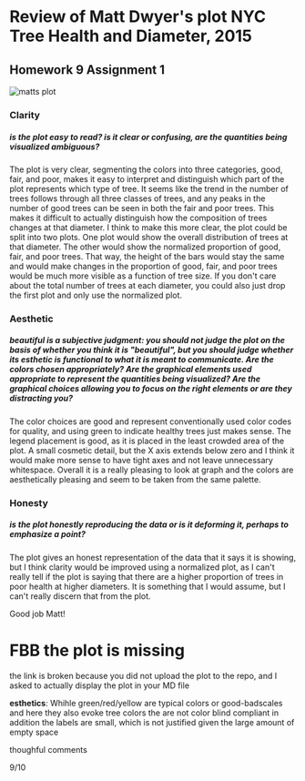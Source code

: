 # Review of Matt Dwyer's plot **NYC Tree Health and Diameter, 2015**
## Homework 9 Assignment 1

![matts plot](Tree_plot.png)

### Clarity
##### is the plot easy to read? is it clear or confusing, are the quantities being visualized ambiguous? 

The plot is very clear, segmenting the colors into three categories, good, fair, and poor, makes it easy to interpret and distinguish which part of the plot represents which type of tree. It seems like the trend in the number of trees follows through all three classes of trees, and any peaks in the number of good trees can be seen in both the fair and poor trees. This makes it difficult to actually distinguish how the composition of trees changes at that diameter. I think to make this more clear, the plot could be split into two plots. One plot would show the overall distribution of trees at that diameter. The other would show the normalized proportion of good, fair, and poor trees. That way, the height of the bars would stay the same and would make changes in the proportion of good, fair, and poor trees would be much more visible as a function of tree size. If you don't care about the total number of trees at each diameter, you could also just drop the first plot and only use the normalized plot.

### Aesthetic
##### beautiful is a subjective judgment: you should not judge the plot on the basis of whether you think it is "beautiful", but you should judge whether its esthetic is functional to what it is meant to communicate. Are the colors chosen appropriately? Are the graphical elements used appropriate to represent the quantities being visualized? Are the graphical choices allowing you to focus on the right elements or are they distracting you?

The color choices are good and represent conventionally used color codes for quality, and using green to indicate healthy trees just makes sense. The legend placement is good, as it is placed in the least crowded area of the plot. A small cosmetic detail, but the X axis extends below zero and I think it would make more sense to have tight axes and not leave unnecessary whitespace. Overall it is a really pleasing to look at graph and the colors are aesthetically pleasing and seem to be taken from the same palette.


### Honesty
##### is the plot honestly reproducing the data or is it deforming it, perhaps to emphasize a point?

The plot gives an honest representation of the data that it says it is showing, but I think clarity would be improved using a normalized plot, as I can't really tell if the plot is saying that there are a higher proportion of trees in poor health at higher diameters. It is something that I would assume, but I can't really discern that from the plot. 

Good job Matt!

# FBB the plot is missing
the link is broken because you did not upload the plot to the repo, and I asked to actually display the plot in your MD file

**esthetics**: 
Whihle green/red/yellow are typical colors or good-badscales and here they also evoke tree colors the are not color blind compliant in addition the labels are small, which is not justified given the large amount of empty space

thoughful comments

9/10

